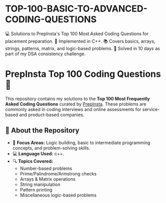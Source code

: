 # TOP-100-BASIC-TO-ADVANCED-CODING-QUESTIONS
💻 Solutions to PrepInsta's Top 100 Most Asked Coding Questions for placement preparation. 🚀 Implemented in C++. 📚 Covers basics, arrays, strings, patterns, matrix, and logic-based problems. 📅 Solved in 10 days as part of my DSA consistency challenge.


# PrepInsta Top 100 Coding Questions 🚀

This repository contains my solutions to the **Top 100 Most Frequently Asked Coding Questions** curated by [PrepInsta](https://prepinsta.com/top-100-codes/). These problems are commonly asked in coding interviews and online assessments for service-based and product-based companies.

## 📌 About the Repository

- 🧠 **Focus Areas:** Logic building, basic to intermediate programming concepts, and problem-solving skills.
- 💻 **Language Used:** c++.
- 🔍 **Topics Covered:**  
  - Number-based problems  
  - Prime/Palindrome/Armstrong checks  
  - Arrays & Matrix operations  
  - String manipulation  
  - Pattern printing  
  - Miscellaneous logic-based problems
